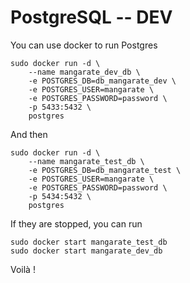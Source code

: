 # PostgreSQL -- DEV
You can use docker to run Postgres
```
sudo docker run -d \
	--name mangarate_dev_db \
	-e POSTGRES_DB=db_mangarate_dev \
    -e POSTGRES_USER=mangarate \
    -e POSTGRES_PASSWORD=password \
    -p 5433:5432 \
	postgres
```
And then
```
sudo docker run -d \
	--name mangarate_test_db \
	-e POSTGRES_DB=db_mangarate_test \
    -e POSTGRES_USER=mangarate \
    -e POSTGRES_PASSWORD=password \
    -p 5434:5432 \
	postgres
```

If they are stopped, you can run
```
sudo docker start mangarate_test_db
sudo docker start mangarate_dev_db
```

Voilà !